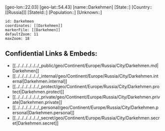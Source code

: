 ﻿---
location: [54.43,22.03]
mapzoom: [7,12] 
mapmarker: city 
type: City
tags:
- geo/City


SpocWebEntityId: 29719
isDeleted: false
confidential: public

---
[geo-lon::22.03]
[geo-lat::54.43]
[name::Darkehmen]
[State::]
[Country::[[Russia]]]
[StateId::]
[Population::]
[Unknown::]


```leaflet
id: Darkehmen
coordinates: [[Darkehmen]]
markerFile: [[Darkehmen]]
defaultZoom: 11 
maxZoom: 18
```


## Confidential Links & Embeds: 
- [[../../../../../../_public/geo/Continent/Europe/Russia/City/Darkehmen.md|Darkehmen]] 
- [[../../../../../../_internal/geo/Continent/Europe/Russia/City/Darkehmen.internal|Darkehmen.internal]] 
- [[../../../../../../_protect/geo/Continent/Europe/Russia/City/Darkehmen.protect|Darkehmen.protect]] 
- [[../../../../../../_private/geo/Continent/Europe/Russia/City/Darkehmen.private|Darkehmen.private]] 
- [[../../../../../../_personal/geo/Continent/Europe/Russia/City/Darkehmen.personal|Darkehmen.personal]] 
- [[../../../../../../_secret/geo/Continent/Europe/Russia/City/Darkehmen.secret|Darkehmen.secret]] 
